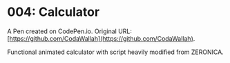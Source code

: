 # 004: Calculator

A Pen created on CodePen.io. Original URL: [https://github.com/CodaWallah](https://github.com/CodaWallah).

Functional animated calculator with script heavily modified from ZERONICA.